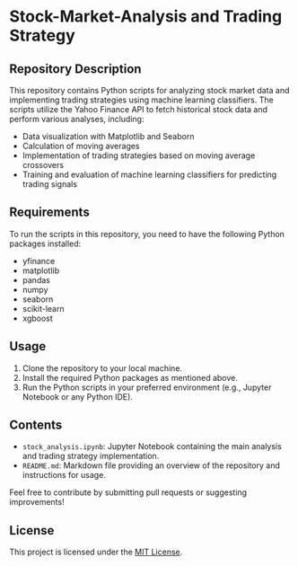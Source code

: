 # Stock-Market-Analysis and Trading Strategy

## Repository Description
This repository contains Python scripts for analyzing stock market data and implementing trading strategies using machine learning classifiers. 
The scripts utilize the Yahoo Finance API to fetch historical stock data and perform various analyses, including:

- Data visualization with Matplotlib and Seaborn
- Calculation of moving averages
- Implementation of trading strategies based on moving average crossovers
- Training and evaluation of machine learning classifiers for predicting trading signals

## Requirements
To run the scripts in this repository, you need to have the following Python packages installed:

- yfinance
- matplotlib
- pandas
- numpy
- seaborn
- scikit-learn
- xgboost

## Usage
1. Clone the repository to your local machine.
2. Install the required Python packages as mentioned above.
3. Run the Python scripts in your preferred environment (e.g., Jupyter Notebook or any Python IDE).

## Contents
- `stock_analysis.ipynb`: Jupyter Notebook containing the main analysis and trading strategy implementation.
- `README.md`: Markdown file providing an overview of the repository and instructions for usage.


Feel free to contribute by submitting pull requests or suggesting improvements!

## License
This project is licensed under the [MIT License](LICENSE).
